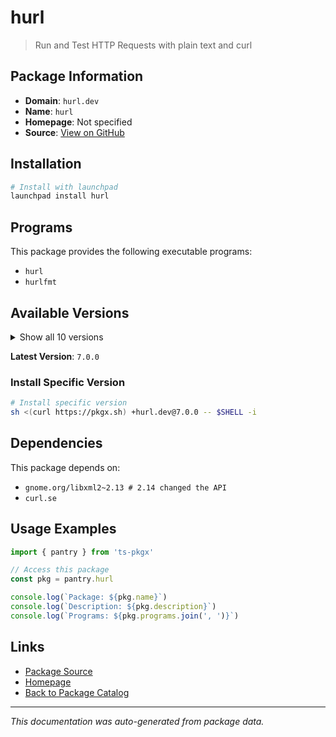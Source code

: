 # hurl

> Run and Test HTTP Requests with plain text and curl

## Package Information

- **Domain**: `hurl.dev`
- **Name**: `hurl`
- **Homepage**: Not specified
- **Source**: [View on GitHub](https://github.com/pkgxdev/pantry/tree/main/projects/hurl.dev/package.yml)

## Installation

```bash
# Install with launchpad
launchpad install hurl
```

## Programs

This package provides the following executable programs:

- `hurl`
- `hurlfmt`

## Available Versions

<details>
<summary>Show all 10 versions</summary>

- `7.0.0`, `6.1.1`, `6.1.0`, `6.0.0`, `5.0.1`
- `5.0.0`, `4.3.0`, `4.2.0`, `4.1.0`, `4.0.0`

</details>

**Latest Version**: `7.0.0`

### Install Specific Version

```bash
# Install specific version
sh <(curl https://pkgx.sh) +hurl.dev@7.0.0 -- $SHELL -i
```

## Dependencies

This package depends on:

- `gnome.org/libxml2~2.13 # 2.14 changed the API`
- `curl.se`

## Usage Examples

```typescript
import { pantry } from 'ts-pkgx'

// Access this package
const pkg = pantry.hurl

console.log(`Package: ${pkg.name}`)
console.log(`Description: ${pkg.description}`)
console.log(`Programs: ${pkg.programs.join(', ')}`)
```

## Links

- [Package Source](https://github.com/pkgxdev/pantry/tree/main/projects/hurl.dev/package.yml)
- [Homepage](#)
- [Back to Package Catalog](../../package-catalog.md)

---

*This documentation was auto-generated from package data.*
